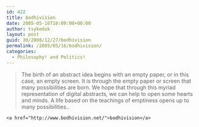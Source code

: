```yaml
---
id: 422
title: bodhivision
date: 2005-05-16T16:09:00+00:00
author: tsykoduk
layout: post
guid: 30/2008/12/27/bodhivision
permalink: /2005/05/16/bodhivision/
categories:
  - Philosophy! and Politics!
---
```

<blockquote> The birth of an abstract idea begins with an empty paper, or in this case, an empty screen. It is through the empty paper or screen that many possibilities are born. We hope that through this myriad representation of digital abstracts, we can help to open some hearts and minds. A life based on the teachings of emptiness opens up to many possibilities..</blockquote>

	<a href="http://www.bodhivision.net/">bodhivision</a>
